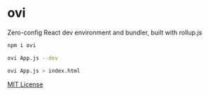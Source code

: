 
# ovi

Zero-config React dev environment and bundler, built with rollup.js


```sh
npm i ovi
```

```sh
ovi App.js --dev
```

```sh
ovi App.js > index.html
```

[MIT License](LICENSE.md)
